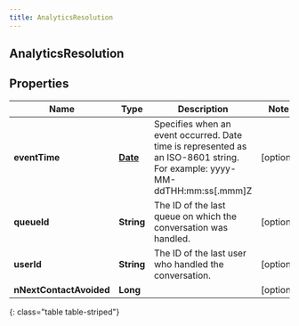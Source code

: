 ```yaml
---
title: AnalyticsResolution
---
```


## AnalyticsResolution

## Properties

| Name                    | Type                                     | Description                                                                                                               | Notes      |
| ----------------------- | ---------------------------------------- | ------------------------------------------------------------------------------------------------------------------------- | ---------- |
| **eventTime**           | <!----><!---->[**Date**](Date.md)<!----> | Specifies when an event occurred. Date time is represented as an ISO-8601 string. For example: yyyy-MM-ddTHH:mm:ss[.mmm]Z | [optional] |
| **queueId**             | <!----><!---->**String**<!---->          | The ID of the last queue on which the conversation was handled.                                                           | [optional] |
| **userId**              | <!----><!---->**String**<!---->          | The ID of the last user who handled the conversation.                                                                     | [optional] |
| **nNextContactAvoided** | <!----><!---->**Long**<!---->            |                                                                                                                           | [optional] |

{: class="table table-striped"}
